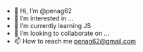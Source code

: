 - 👋 Hi, I’m @penag62
- 👀 I’m interested in ...
- 🌱 I’m currently learning JS
- 💞️ I’m looking to collaborate on ...
- 📫 How to reach me penag62@gmail.com

<!---
penag62/penag62 is a ✨ special ✨ repository because its `README.md` (this file) appears on your GitHub profile.
You can click the Preview link to take a look at your changes.
--->
